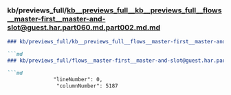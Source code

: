 ### kb/previews_full/kb__previews_full__kb__previews_full__flows__master-first__master-and-slot@guest.har.part060.md.part002.md.md

```md
### kb/previews_full/kb__previews_full__flows__master-first__master-and-slot@guest.har.part060.md.part002.md

```md
### kb/previews_full/flows__master-first__master-and-slot@guest.har.part060.md (part 002)

```md
               "lineNumber": 0,
                "columnNumber": 5187

```

```

```

```
